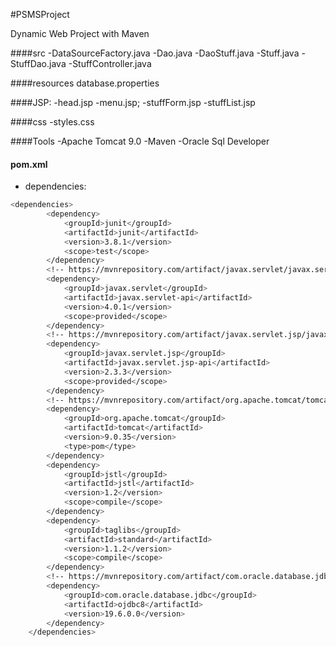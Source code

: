 #PSMSProject

Dynamic Web Project with Maven

####src
-DataSourceFactory.java
-Dao.java
-DaoStuff.java
-Stuff.java
-StuffDao.java
-StuffController.java

####resources
database.properties

####JSP:
-head.jsp
-menu.jsp;
-stuffForm.jsp
-stuffList.jsp

####css
-styles.css

####Tools
-Apache Tomcat 9.0
-Maven
-Oracle Sql Developer


#### pom.xml
- dependencies:
```sh
<dependencies>
		<dependency>
			<groupId>junit</groupId>
			<artifactId>junit</artifactId>
			<version>3.8.1</version>
			<scope>test</scope>
		</dependency>
		<!-- https://mvnrepository.com/artifact/javax.servlet/javax.servlet-api -->
		<dependency>
			<groupId>javax.servlet</groupId>
			<artifactId>javax.servlet-api</artifactId>
			<version>4.0.1</version>
			<scope>provided</scope>
		</dependency>
		<!-- https://mvnrepository.com/artifact/javax.servlet.jsp/javax.servlet.jsp-api -->
		<dependency>
			<groupId>javax.servlet.jsp</groupId>
			<artifactId>javax.servlet.jsp-api</artifactId>
			<version>2.3.3</version>
			<scope>provided</scope>
		</dependency>
		<!-- https://mvnrepository.com/artifact/org.apache.tomcat/tomcat-jdbc -->
		<dependency>
			<groupId>org.apache.tomcat</groupId>
			<artifactId>tomcat</artifactId>
			<version>9.0.35</version>
			<type>pom</type>
		</dependency>
		<dependency>
			<groupId>jstl</groupId>
			<artifactId>jstl</artifactId>
			<version>1.2</version>
			<scope>compile</scope>
		</dependency>
		<dependency>
			<groupId>taglibs</groupId>
			<artifactId>standard</artifactId>
			<version>1.1.2</version>
			<scope>compile</scope>
		</dependency>
		<!-- https://mvnrepository.com/artifact/com.oracle.database.jdbc/ojdbc10 -->
		<dependency>
			<groupId>com.oracle.database.jdbc</groupId>
			<artifactId>ojdbc8</artifactId>
			<version>19.6.0.0</version>
		</dependency>
	</dependencies>
```
